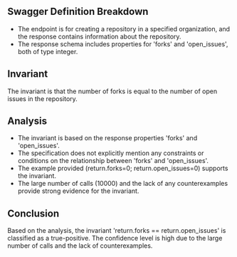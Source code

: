## Swagger Definition Breakdown
- The endpoint is for creating a repository in a specified organization, and the response contains information about the repository.
- The response schema includes properties for 'forks' and 'open_issues', both of type integer.

## Invariant
The invariant is that the number of forks is equal to the number of open issues in the repository.

## Analysis
- The invariant is based on the response properties 'forks' and 'open_issues'.
- The specification does not explicitly mention any constraints or conditions on the relationship between 'forks' and 'open_issues'.
- The example provided (return.forks=0; return.open_issues=0) supports the invariant.
- The large number of calls (10000) and the lack of any counterexamples provide strong evidence for the invariant.

## Conclusion
Based on the analysis, the invariant 'return.forks == return.open_issues' is classified as a true-positive. The confidence level is high due to the large number of calls and the lack of counterexamples.

